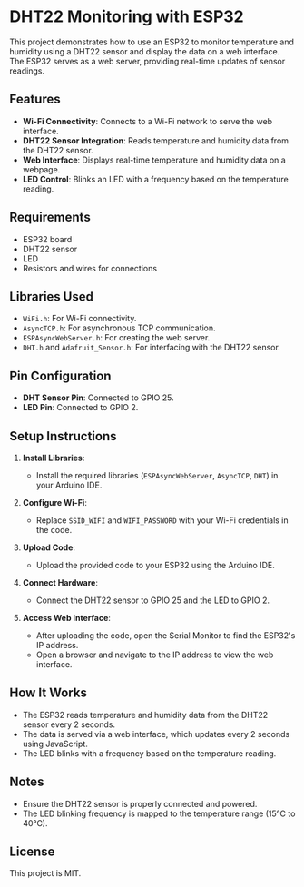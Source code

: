 # DHT22 Monitoring with ESP32

This project demonstrates how to use an ESP32 to monitor temperature and humidity using a DHT22 sensor and display the data on a web interface. The ESP32 serves as a web server, providing real-time updates of sensor readings.

## Features

- **Wi-Fi Connectivity**: Connects to a Wi-Fi network to serve the web interface.
- **DHT22 Sensor Integration**: Reads temperature and humidity data from the DHT22 sensor.
- **Web Interface**: Displays real-time temperature and humidity data on a webpage.
- **LED Control**: Blinks an LED with a frequency based on the temperature reading.

## Requirements

- ESP32 board
- DHT22 sensor
- LED
- Resistors and wires for connections

## Libraries Used

- `WiFi.h`: For Wi-Fi connectivity.
- `AsyncTCP.h`: For asynchronous TCP communication.
- `ESPAsyncWebServer.h`: For creating the web server.
- `DHT.h` and `Adafruit_Sensor.h`: For interfacing with the DHT22 sensor.

## Pin Configuration

- **DHT Sensor Pin**: Connected to GPIO 25.
- **LED Pin**: Connected to GPIO 2.

## Setup Instructions

1. **Install Libraries**:
    - Install the required libraries (`ESPAsyncWebServer`, `AsyncTCP`, `DHT`) in your Arduino IDE.

2. **Configure Wi-Fi**:
    - Replace `SSID_WIFI` and `WIFI_PASSWORD` with your Wi-Fi credentials in the code.

3. **Upload Code**:
    - Upload the provided code to your ESP32 using the Arduino IDE.

4. **Connect Hardware**:
    - Connect the DHT22 sensor to GPIO 25 and the LED to GPIO 2.

5. **Access Web Interface**:
    - After uploading the code, open the Serial Monitor to find the ESP32's IP address.
    - Open a browser and navigate to the IP address to view the web interface.

## How It Works

- The ESP32 reads temperature and humidity data from the DHT22 sensor every 2 seconds.
- The data is served via a web interface, which updates every 2 seconds using JavaScript.
- The LED blinks with a frequency based on the temperature reading.

## Notes

- Ensure the DHT22 sensor is properly connected and powered.
- The LED blinking frequency is mapped to the temperature range (15°C to 40°C).

## License

This project is MIT.
